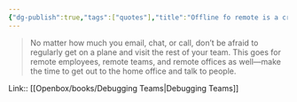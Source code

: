 ```yaml
---
{"dg-publish":true,"tags":["quotes"],"title":"Offline fo remote is a critical part","date":"2022-08-25T21:40:31+03:00","modified_at":"2022-09-03T13:33:28+03:00","alias":"Offline fo remote is a critical part","dg-path":"/quotes/202208252140.md","permalink":"/quotes/202208252140/","dgPassFrontmatter":true}
---
```



> No matter how much you email, chat, or call, don’t be afraid to regularly get on a plane and visit the rest of your team. This goes for remote employees, remote teams, and remote offices as well—make the time to get out to the home office and talk to people.

Link:: [[Openbox/books/Debugging Teams\|Debugging Teams]]
